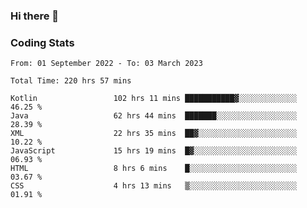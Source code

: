 ### Hi there 👋

<!--
**Girrafeec/girrafeec** is a ✨ _special_ ✨ repository because its `README.md` (this file) appears on your GitHub profile.

Here are some ideas to get you started:

- 🔭 I’m currently working on ...
- 🌱 I’m currently learning ...
- 👯 I’m looking to collaborate on ...
- 🤔 I’m looking for help with ...
- 💬 Ask me about ...
- 📫 How to reach me: ...
- 😄 Pronouns: ...
- ⚡ Fun fact: ...
-->

### Coding Stats
<!--START_SECTION:waka-->

```text
From: 01 September 2022 - To: 03 March 2023

Total Time: 220 hrs 57 mins

Kotlin                 102 hrs 11 mins ███████████▓░░░░░░░░░░░░░   46.25 %
Java                   62 hrs 44 mins  ███████░░░░░░░░░░░░░░░░░░   28.39 %
XML                    22 hrs 35 mins  ██▓░░░░░░░░░░░░░░░░░░░░░░   10.22 %
JavaScript             15 hrs 19 mins  █▓░░░░░░░░░░░░░░░░░░░░░░░   06.93 %
HTML                   8 hrs 6 mins    █░░░░░░░░░░░░░░░░░░░░░░░░   03.67 %
CSS                    4 hrs 13 mins   ▒░░░░░░░░░░░░░░░░░░░░░░░░   01.91 %
```

<!--END_SECTION:waka-->
